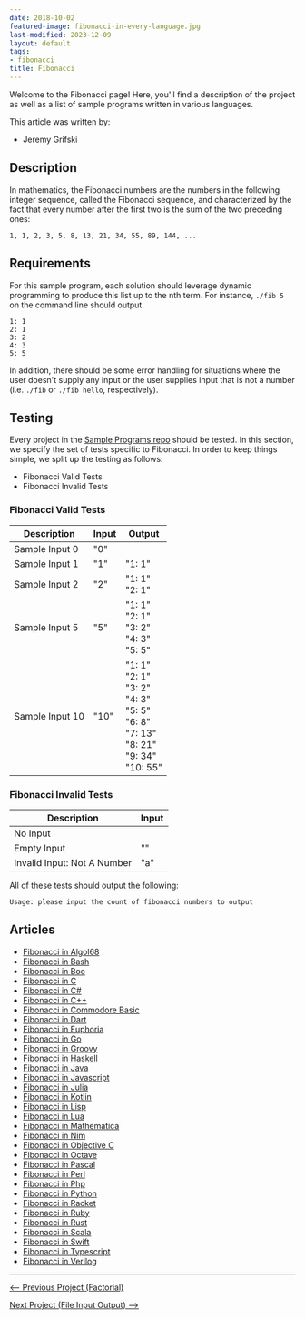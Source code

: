 ```yaml
---
date: 2018-10-02
featured-image: fibonacci-in-every-language.jpg
last-modified: 2023-12-09
layout: default
tags:
- fibonacci
title: Fibonacci
---
```


Welcome to the Fibonacci page! Here, you'll find a description of the project as well as a list of sample programs written in various languages.

This article was written by:

- Jeremy Grifski

## Description

In mathematics, the Fibonacci numbers are the numbers in the following integer
sequence, called the Fibonacci sequence, and characterized by the fact that
every number after the first two is the sum of the two preceding ones:

    1, 1, 2, 3, 5, 8, 13, 21, 34, 55, 89, 144, ...


## Requirements

For this sample program, each solution should leverage dynamic programming to produce this
list up to the nth term. For instance, `./fib 5` on the command line should output

```
1: 1
2: 1
3: 2
4: 3
5: 5
```

In addition, there should be some error handling for situations where the user
doesn't supply any input or the user supplies input that is not a number
(i.e. `./fib` or `./fib hello`, respectively).


## Testing

Every project in the [Sample Programs repo](https://github.com/TheRenegadeCoder/sample-programs) should be tested.
In this section, we specify the set of tests specific to Fibonacci.
In order to keep things simple, we split up the testing as follows:

- Fibonacci Valid Tests
- Fibonacci Invalid Tests

### Fibonacci Valid Tests

| Description | Input | Output |
| ----------- | ----- | ------ |
| Sample Input 0 | "0" |  |
| Sample Input 1 | "1" | "1: 1" |
| Sample Input 2 | "2" | "1: 1"<br>"2: 1" |
| Sample Input 5 | "5" | "1: 1"<br>"2: 1"<br>"3: 2"<br>"4: 3"<br>"5: 5" |
| Sample Input 10 | "10" | "1: 1"<br>"2: 1"<br>"3: 2"<br>"4: 3"<br>"5: 5"<br>"6: 8"<br>"7: 13"<br>"8: 21"<br>"9: 34"<br>"10: 55" |

### Fibonacci Invalid Tests

| Description | Input |
| ----------- | ----- |
| No Input |  |
| Empty Input | "" |
| Invalid Input: Not A Number | "a" |

All of these tests should output the following:

```
Usage: please input the count of fibonacci numbers to output
```


## Articles

- [Fibonacci in Algol68](https://sampleprograms.io/projects/fibonacci/algol68)
- [Fibonacci in Bash](https://sampleprograms.io/projects/fibonacci/bash)
- [Fibonacci in Boo](https://sampleprograms.io/projects/fibonacci/boo)
- [Fibonacci in C](https://sampleprograms.io/projects/fibonacci/c)
- [Fibonacci in C#](https://sampleprograms.io/projects/fibonacci/c-sharp)
- [Fibonacci in C++](https://sampleprograms.io/projects/fibonacci/c-plus-plus)
- [Fibonacci in Commodore Basic](https://sampleprograms.io/projects/fibonacci/commodore-basic)
- [Fibonacci in Dart](https://sampleprograms.io/projects/fibonacci/dart)
- [Fibonacci in Euphoria](https://sampleprograms.io/projects/fibonacci/euphoria)
- [Fibonacci in Go](https://sampleprograms.io/projects/fibonacci/go)
- [Fibonacci in Groovy](https://sampleprograms.io/projects/fibonacci/groovy)
- [Fibonacci in Haskell](https://sampleprograms.io/projects/fibonacci/haskell)
- [Fibonacci in Java](https://sampleprograms.io/projects/fibonacci/java)
- [Fibonacci in Javascript](https://sampleprograms.io/projects/fibonacci/javascript)
- [Fibonacci in Julia](https://sampleprograms.io/projects/fibonacci/julia)
- [Fibonacci in Kotlin](https://sampleprograms.io/projects/fibonacci/kotlin)
- [Fibonacci in Lisp](https://sampleprograms.io/projects/fibonacci/lisp)
- [Fibonacci in Lua](https://sampleprograms.io/projects/fibonacci/lua)
- [Fibonacci in Mathematica](https://sampleprograms.io/projects/fibonacci/mathematica)
- [Fibonacci in Nim](https://sampleprograms.io/projects/fibonacci/nim)
- [Fibonacci in Objective C](https://sampleprograms.io/projects/fibonacci/objective-c)
- [Fibonacci in Octave](https://sampleprograms.io/projects/fibonacci/octave)
- [Fibonacci in Pascal](https://sampleprograms.io/projects/fibonacci/pascal)
- [Fibonacci in Perl](https://sampleprograms.io/projects/fibonacci/perl)
- [Fibonacci in Php](https://sampleprograms.io/projects/fibonacci/php)
- [Fibonacci in Python](https://sampleprograms.io/projects/fibonacci/python)
- [Fibonacci in Racket](https://sampleprograms.io/projects/fibonacci/racket)
- [Fibonacci in Ruby](https://sampleprograms.io/projects/fibonacci/ruby)
- [Fibonacci in Rust](https://sampleprograms.io/projects/fibonacci/rust)
- [Fibonacci in Scala](https://sampleprograms.io/projects/fibonacci/scala)
- [Fibonacci in Swift](https://sampleprograms.io/projects/fibonacci/swift)
- [Fibonacci in Typescript](https://sampleprograms.io/projects/fibonacci/typescript)
- [Fibonacci in Verilog](https://sampleprograms.io/projects/fibonacci/verilog)

***

<nav class="project-nav">

<div id="prev" markdown="1">

[<-- Previous Project (Factorial)](https://sampleprograms.io/projects/factorial)

</div>

<div id="next" markdown="1">

[Next Project (File Input Output) -->](https://sampleprograms.io/projects/file-input-output)

</div>

</nav>